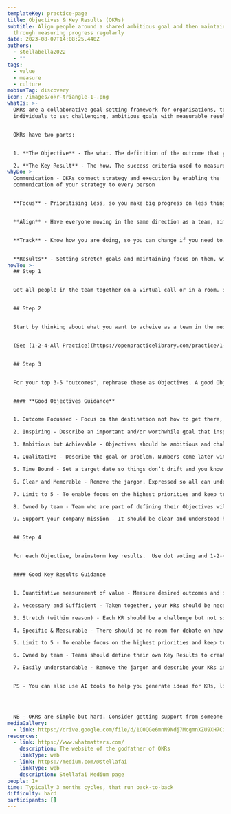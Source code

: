 ```yaml
---
templateKey: practice-page
title: Objectives & Key Results (OKRs)
subtitle: Align people around a shared ambitious goal and then maintain focus
  through measuring progress regularly
date: 2023-08-07T14:08:25.440Z
authors:
  - stellabella2022
  - ""
tags:
  - value
  - measure
  - culture
mobiusTag: discovery
icon: /images/okr-triangle-1-.png
whatIs: >-
  OKRs are a collaborative goal-setting framework for organisations, teams and
  individuals to set challenging, ambitious goals with measurable results. 


  O﻿KRs have two parts:


  1. **T﻿he Objective** - The what. The definition of the outcome that you are striving to achieve.

  2. **T﻿he Key Result** - The how. The success criteria used to measure progress towards your outcome.
whyDo: >-
  Communication - OKRs connect strategy and execution by enabling the
  communication of your strategy to every person


  **Focus** - Prioritising less, so you make big progress on less things, versus slight progress on lots of things.


  **Align** - Have everyone moving in the same direction as a team, aiming for the same Objectives and measureing progress with the same Key Results. They also help teams know what is happening around them (up, down and sideways), so teams can align and collaborate more easily. 


  **Track** - Know how you are doing, so you can change if you need to. This transparency also fosters accountability... there are no locked cupboards or water melon reports


  **R﻿esults** - S﻿etting stretch goals and maintaining focus on them, will inspire and motivate people to do great work.  I﻿ndeed, teams that consistently used goal setting frameworks can achieved a 3X increase in productivity in 12 months (Source: Align)
howTo: >-
  ## Step 1


  G﻿et all people in the team together on a virtual call or in a room. S﻿tart by restating your mission and vision. (If you don't know this, you need to figure it out first, or get neough clarity that you're all pointing in roughly the same direction!)


  ## Step 2


  Start by thinking about what you want to acheive as a team in the medium to long term. Each person writes it down on a post-it alone. Then shares back as they put post-it on a virtual or real wall. Then dot vote and iterate to your top 3-5.


  (﻿See [1-2-4-All Practice](https://openpracticelibrary.com/practice/1-2-4-all/) 


  ## Step 3


  F﻿or your top 3-5 "outcomes", rephrase these as Objectives. A good Objective should be designed to get people jumping out of bed in the morning with excitement.  It tells everyone, "*what are we aiming to achieve?*"


  #### **G﻿ood Objectives Guidance**


  1. Outcome Focussed - Focus on the destination not how to get there, a task list or a predetermined solution. Leave space for learning, adapting and innovation

  2. Inspiring - Describe an important and/or worthwhile goal that inspires people to act 

  3. Ambitious but Achievable - Objectives should be ambitious and challenging but still achievable

  4. Qualitative - Describe the goal or problem. Numbers come later with KRs 

  5. Time Bound - Set a target date so things don’t drift and you know if you’re on track

  6. Clear and Memorable - Remove the jargon. Expressed so all can understand

  7. Limit to 5 - To enable focus on the highest priorities and keep tracking effort sensible

  8. Owned by team - Team who are part of defining their Objectives will be motivated and take accountability

  9. Support your company mission - It should be clear and understood how Objectives support your organisation’s mission


  ## Step 4


  For each Objective, brainstorm key results.  Use dot voting and 1-2-4-All practices to iterate to a set of 3-5 Key Results. Key Results take all the inspirational language in your Objective and quantify it. To create, ask: “*How would we know if we met our Objective?*”


  #### G﻿ood Key Results Guidance


  1. Q﻿uantitative measurement of value - Measure desired outcomes and impact, i.e. results, not tasks completed.  Consider how your stakeholders/customers/users measure success. 

  2. Necessary and Sufficient - Taken together, your KRs should be necessary and sufficient to achieve the related Objective. Mix leading and lagging indicators

  3. Stretch (within reason) - Each KR should be a challenge but not so difficult that it becomes demotivating. Rule of thumb is that over time, you should average 50-70%.

  4. Specific & Measurable - There should be no room for debate on how to score a KR. This will help surface assumptions and misalignments.

  5. Limit to 5 - To enable focus on the highest priorities and keep tracking efforts sensible

  6. Owned by team - Teams should define their own Key Results to create a culture and environment where people are empowered to do amazing innovative work.

  7. Easily understandable - Remove the jargon and describe your KRs in a way anyone can understand


  P﻿S - You can also use AI tools to help you generate ideas for KRs, like [this one](https://www.stellafai.com/product-page/coaching-and-ai).




  N﻿B - OKRs are simple but hard. Consider getting support from someone in your team with experince, or an external expert.
mediaGallery:
  - link: https://drive.google.com/file/d/1C0QGe6mnN9Ndj7McgmnXZU9XH7CzwVWZ/view?usp=sharing
resources:
  - link: https://www.whatmatters.com/
    description: The website of the godfather of OKRs
    linkType: web
  - link: https://medium.com/@stellafai
    linkType: web
    description: Stellafai Medium page
people: 1+
time: Typically 3 months cycles, that run back-to-back
difficulty: hard
participants: []
---
```

